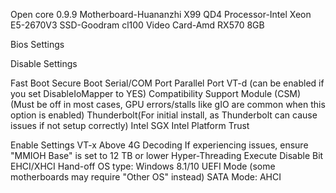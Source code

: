Open core 0.9.9 
Motherboard-Huananzhi X99 QD4
Processor-Intel Xeon E5-2670V3
SSD-Goodram cl100 
Video Card-Amd RX570 8GB

Bios Settings 

Disable Settings

Fast Boot
Secure Boot
Serial/COM Port
Parallel Port
VT-d (can be enabled if you set DisableIoMapper to YES)
Compatibility Support Module (CSM) (Must be off in most cases, GPU errors/stalls like gIO are common when this option is enabled)
Thunderbolt(For initial install, as Thunderbolt can cause issues if not setup correctly)
Intel SGX
Intel Platform Trust

Enable Settings VT-x
Above 4G Decoding
If experiencing issues, ensure "MMIOH Base" is set to 12 TB or lower
Hyper-Threading
Execute Disable Bit
EHCI/XHCI Hand-off
OS type: Windows 8.1/10 UEFI Mode (some motherboards may require "Other OS" instead)
SATA Mode: AHCI
